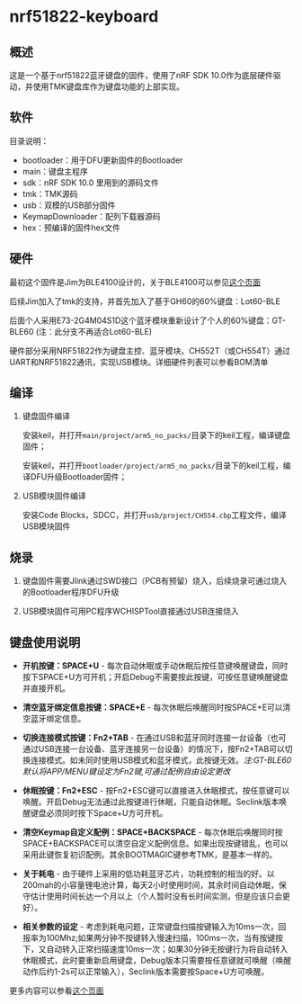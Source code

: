 # nrf51822-keyboard

## 概述

这是一个基于nrf51822蓝牙键盘的固件，使用了nRF SDK 10.0作为底层硬件驱动，并使用TMK键盘库作为键盘功能的上部实现。

## 软件

目录说明：

- bootloader：用于DFU更新固件的Bootloader
- main：键盘主程序
- sdk：nRF SDK 10.0 里用到的源码文件
- tmk：TMK源码
- usb：双模的USB部分固件
- KeymapDownloader：配列下载器源码
- hex：预编译的固件hex文件

## 硬件

最初这个固件是Jim为BLE4100设计的，关于BLE4100可以参见[这个页面](https://wiki.lotlab.org/page/ble4100/advanced/)

后续Jim加入了tmk的支持，并首先加入了基于GH60的60%键盘：Lot60-BLE

后面个人采用E73-2G4M04S1D这个蓝牙模块重新设计了个人的60%键盘：GT-BLE60 (注：此分支不再适合Lot60-BLE)

硬件部分采用NRF51822作为键盘主控、蓝牙模块。CH552T（或CH554T）通过UART和NRF51822通讯，实现USB模块。详细硬件列表可以参看BOM清单

## 编译

1. 键盘固件编译  

   安装keil，并打开`main/project/arm5_no_packs/`目录下的keil工程，编译键盘固件；

   安装keil，并打开`bootloader/project/arm5_no_packs/`目录下的keil工程，编译DFU升级Bootloader固件；
   
2. USB模块固件编译  

   安装Code Blocks，SDCC，并打开`usb/project/CH554.cbp`工程文件，编译USB模块固件
   
## 烧录

1. 键盘固件需要Jlink通过SWD接口（PCB有预留）烧入，后续烧录可通过烧入的Bootloader程序DFU升级

2. USB模块固件可用PC程序WCHISPTool直接通过USB连接烧入

## 键盘使用说明 

-  **开机按键：SPACE+U** - 每次自动休眠或手动休眠后按任意键唤醒键盘，同时按下SPACE+U方可开机；开启Debug不需要按此按键，可按任意键唤醒键盘并直接开机。
  
-  **清空蓝牙绑定信息按键：SPACE+E** - 每次休眠后唤醒同时按SPACE+E可以清空蓝牙绑定信息。
  
-  **切换连接模式按键：Fn2+TAB** - 在通过USB和蓝牙同时连接一台设备（也可通过USB连接一台设备、蓝牙连接另一台设备）的情况下，按Fn2+TAB可以切换连接模式。如未同时使用USB模式和蓝牙模式，此按键无效。*注:GT-BLE60默认将APP/MENU键设定为Fn2键,可通过配例自由设定更改*
  
-  **休眠按键：Fn2+ESC** - 按Fn2+ESC键可以直接进入休眠模式，按任意键可以唤醒。开启Debug无法通过此按键进行休眠，只能自动休眠。Seclink版本唤醒键盘必须同时按下Space+U方可开机。

-  **清空Keymap自定义配例：SPACE+BACKSPACE** -  每次休眠后唤醒同时按SPACE+BACKSPACE可以清空自定义配例信息。如果出现按键错乱，也可以采用此键恢复初识配例。其余BOOTMAGIC键参考TMK，是基本一样的。
  
-  **关于耗电** - 由于硬件上采用的低功耗蓝牙芯片，功耗控制的相当的好。以200mah的小容量锂电池计算，每天2小时使用时间，其余时间自动休眠，保守估计使用时间长达一个月以上（个人暂时没有长时间实测，但是应该只会更好）。 
  
-  **相关参数的设定** - 考虑到耗电问题，正常键盘扫描按键输入为10ms一次，回报率为100Mhz;如果两分钟不按键转入慢速扫描，100ms一次，当有按键按下，又自动转入正常扫描速度10ms一次；如果30分钟无按键行为将自动转入休眠模式，此时要重新启用键盘，Debug版本只需要按任意键就可唤醒（唤醒动作后约1-2s可以正常输入），Seclink版本需要按Space+U方可唤醒。
  

更多内容可以参看[这个页面](http://genokolar.github.io/blog/201903)